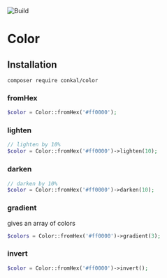 ![Build](https://github.com/cengizonkal/color/workflows/Build/badge.svg)

# Color  
## Installation
```
composer require conkal/color
```
### fromHex
```php
$color = Color::fromHex('#ff0000');
```

### lighten
```php
// lighten by 10%
$color = Color::fromHex('#ff0000')->lighten(10);
```

### darken
```php
// darken by 10%
$color = Color::fromHex('#ff0000')->darken(10);
```
### gradient
gives an array of colors
```php
$colors = Color::fromHex('#ff0000')->gradient(3);
```

### invert
```php
$color = Color::fromHex('#ff0000')->invert();
```